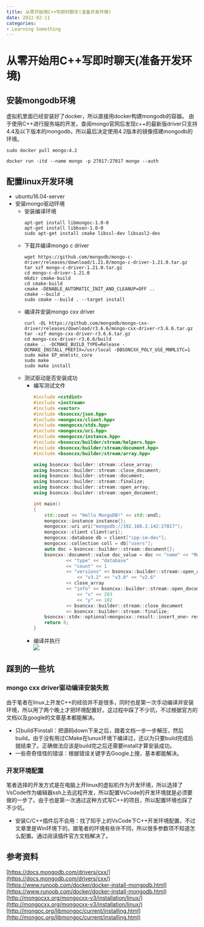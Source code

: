 ```yaml
---
title: 从零开始用C++写即时聊天(准备开发环境)
date: 2022-02-11
categories:
- Learning Something
---
```


# 从零开始用C++写即时聊天(准备开发环境)
## 安装mongodb环境
虚拟机里面已经安装好了docker，所以直接用docker构建mongodb的容器。 
由于使用C++进行服务端的开发，查阅mongo官网后发现c++的最新版driver只支持4.4及以下版本的mongodb，所以最后决定使用4.2版本的镜像搭建mongodb的环境。
```
sudo docker pull mongo:4.2

docker run -itd --name mongo -p 27017:27017 mongo --auth

```

## 配置linux开发环境
- ubuntu16.04-server
- 安装mongo驱动环境
  - 安装编译环境
    ```
    apt-get install libmongoc-1.0-0
    apt-get install libbson-1.0-0
    sudo apt-get install cmake libssl-dev libsasl2-dev
    ```
  - 下载并编译mongo c driver
    ```
    wget https://github.com/mongodb/mongo-c-driver/releases/download/1.21.0/mongo-c-driver-1.21.0.tar.gz
    tar xzf mongo-c-driver-1.21.0.tar.gz
    cd mongo-c-driver-1.21.0
    mkdir cmake-build
    cd cmake-build
    cmake -DENABLE_AUTOMATIC_INIT_AND_CLEANUP=OFF ..
    cmake --build .
    sudo cmake --build . --target install
    ```
  - 编译并安装mongo cxx driver
    ```
    curl -OL https://github.com/mongodb/mongo-cxx-driver/releases/download/r3.6.6/mongo-cxx-driver-r3.6.6.tar.gz
    tar -xzf mongo-cxx-driver-r3.6.6.tar.gz
    cd mongo-cxx-driver-r3.6.6/build
    cmake .. -DCMAKE_BUILD_TYPE=Release -DCMAKE_INSTALL_PREFIX=/usr/local -DBSONCXX_POLY_USE_MNMLSTC=1
    sudo make EP_mnmlstc_core
    sudo make
    sudo make install
    ```
  - 测试驱动是否安装成功
    - 编写测试文件
      ```c++
      #include <cstdint>
      #include <iostream>
      #include <vector>
      #include <bsoncxx/json.hpp>
      #include <mongocxx/client.hpp>
      #include <mongocxx/stdx.hpp>
      #include <mongocxx/uri.hpp>
      #include <mongocxx/instance.hpp>
      #include <bsoncxx/builder/stream/helpers.hpp>
      #include <bsoncxx/builder/stream/document.hpp>
      #include <bsoncxx/builder/stream/array.hpp>

      using bsoncxx::builder::stream::close_array;
      using bsoncxx::builder::stream::close_document;
      using bsoncxx::builder::stream::document;
      using bsoncxx::builder::stream::finalize;
      using bsoncxx::builder::stream::open_array;
      using bsoncxx::builder::stream::open_document;

      int main()
      {
          std::cout << "Hello MongoDB!" << std::endl;
          mongocxx::instance instance{};
          mongocxx::uri uri("mongodb://192.168.2.142:27017"); 
          mongocxx::client client(uri);
          mongocxx::database db = client["cpp-im-dev"];
          mongocxx::collection coll = db["users"];
          auto doc = bsoncxx::builder::stream::document{};
          bsoncxx::document::value doc_value = doc << "name" << "MongoDB"
                  << "type" << "database"
                  << "count" << 1
                  << "versions" << bsoncxx::builder::stream::open_array
                      << "v3.2" << "v3.0" << "v2.6"
                  << close_array
                  << "info" << bsoncxx::builder::stream::open_document
                      << "x" << 203
                      << "y" << 102
                  << bsoncxx::builder::stream::close_document
                  << bsoncxx::builder::stream::finalize;
          bsoncxx::stdx::optional<mongocxx::result::insert_one> result = coll.insert_one(bsoncxx::document::view_or_value(doc_value));
          return 0;
      }
      ```
    - 编译并执行  
      ![](https://cooktea.github.io/assets/images/Snipaste_2022-02-11_22-59-47.png)

## 踩到的一些坑
### mongo cxx driver驱动编译安装失败  
由于笔者在linux上开发C++的经验并不是很多，同时也是第一次手动编译并安装环境，所以用了两个晚上才把环境配置好。这过程中踩了不少坑，不过根据官方的文档以及google的文章基本都能解决。
- 只build不install：把源码down下来之后，跟着文档一步一步解压，然后build。由于没有用过CMake在lunux环境下编译过，还以为只要build完成后就结束了。正确做法应该是build完之后还需要install才算安装成功。
- 一些奇奇怪怪的错误：根据错误关键字去Google上搜，基本都能解决。
### 开发环境配置
笔者选择的开发方式是在电脑上开linux的虚拟机作为开发环境，所以选择了VsCode作为编辑器ssh上去远程开发，所以配置VsCode的开发环境就是必须要做的一步了。由于也是第一次通过这种方式写C++的项目，所以配置环境也踩了不少坑。
- 安装C/C++插件后不会用：找了知乎上的VsCode下C++开发环境配置，不过文章里是Win环境下的，跟笔者的环境有些许不同，所以很多参数项不知道怎么配置。通过阅读插件官方文档解决了。

## 参考资料
[https://docs.mongodb.com/drivers/cxx/](https://docs.mongodb.com/drivers/cxx/)  
[https://www.runoob.com/docker/docker-install-mongodb.html](https://www.runoob.com/docker/docker-install-mongodb.html)  
[http://mongocxx.org/mongocxx-v3/installation/linux/](http://mongocxx.org/mongocxx-v3/installation/linux/)  
[http://mongoc.org/libmongoc/current/installing.html](http://mongoc.org/libmongoc/current/installing.html)  
